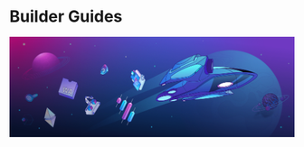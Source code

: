 # Builder Guides
![Additional information to help developing on Astar Network](/docs/build/img/builderguides.png)

<br/>



